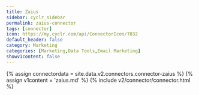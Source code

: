 ```yaml
---
title: Zaius
sidebar: cyclr_sidebar
permalink: zaius-connector
tags: [connector]
icon: https://my.cyclr.com/api/ConnectorIcon/7832
default_header: false
category: Marketing
categories: [Marketing,Data Tools,Email Marketing]
showv1content: false
---
```

{% assign connectordata = site.data.v2.connectors.connector-zaius %}
{% assign v1content = 'zaius.md' %}
{% include v2/connector/connector.html %}	